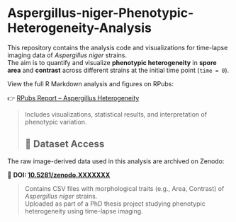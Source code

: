 # Aspergillus-niger-Phenotypic-Heterogeneity-Analysis

This repository contains the analysis code and visualizations for time-lapse imaging data of *Aspergillus niger* strains.  
The aim is to quantify and visualize **phenotypic heterogeneity** in **spore area** and **contrast** across different strains at the initial time point (`time = 0`).

View the full R Markdown analysis and figures on RPubs:

👉 [RPubs Report – Aspergillus Heterogeneity](https://rpubs.com/maryams/1287959)

> Includes visualizations, statistical results, and interpretation of phenotypic variation.
>
> ## 📁 Dataset Access

The raw image-derived data used in this analysis are archived on Zenodo:

🔗 **DOI: [10.5281/zenodo.XXXXXXX](https://doi.org/10.5281/zenodo.XXXXXXX)**

> Contains CSV files with morphological traits (e.g., Area, Contrast) of *Aspergillus niger* strains.  
> Uploaded as part of a PhD thesis project studying phenotypic heterogeneity using time-lapse imaging.






